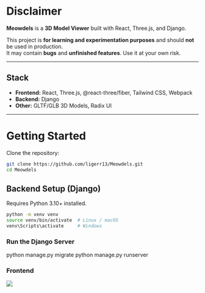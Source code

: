 # Disclaimer

**Meowdels** is a **3D Model Viewer** built with React, Three.js, and Django.  

This project is **for learning and experimentation purposes** and should **not** be used in production.  
It may contain **bugs** and **unfinished features**. Use it at your own risk.

---

## Stack

- **Frontend:** React, Three.js, @react-three/fiber, Tailwind CSS, Webpack  
- **Backend:** Django  
- **Other:** GLTF/GLB 3D Models, Radix UI  

---

# Getting Started

Clone the repository:

```bash
git clone https://github.com/ligerr13/Meowdels.git
cd Meowdels
```

## Backend Setup (Django)

Requires Python 3.10+ installed.
```bash
python -m venv venv
source venv/bin/activate  # Linux / macOS
venv\Scripts\activate     # Windows
```
### Run the Django Server
python manage.py migrate
python manage.py runserver


### Frontend 
![](https://i.imgur.com/BukvCyo.gif)

<!-- ![](https://imgur.com/a/rjFq1bG) -->

